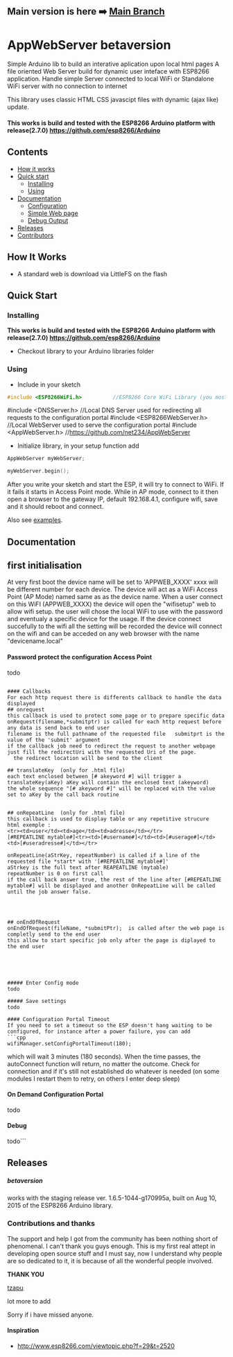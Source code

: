 ## Main version is here :arrow_right: [Main Branch](https://github.com/net234/AppWebServer)

# AppWebServer betaversion

Simple Arduino lib to build an interative aplication upon local html pages
A file oriented Web Server build for dynamic user inteface with ESP8266 application.
Handle simple Server connected to local WiFi or Standalone WiFi server with no connection to internet</P>
This library uses classic HTML CSS javascipt files with dynamic (ajax like) update.

#### This works is build and tested with the ESP8266 Arduino platform with release(2.7.0) https://github.com/esp8266/Arduino

## Contents
 - [How it works](#how-it-works)
 - [Quick start](#quick-start)
   - [Installing](#Installing)
   - [Using](#using)
 - [Documentation](#documentation)
   - [Configuration](#Configuration)
   - [Simple Web page](#Simple-Web-page)
   - [Debug Output](#debug)
 - [Releases](#releases)
 - [Contributors](#Contributors)


## How It Works
- A standard web is download via LittleFS on the flash

## Quick Start

### Installing

__This works is build and tested with the ESP8266 Arduino platform with release(2.7.0) https://github.com/esp8266/Arduino__
- Checkout library to your Arduino libraries folder

### Using
- Include in your sketch
```cpp
#include <ESP8266WiFi.h>          //ESP8266 Core WiFi Library (you most likely already have this in your sketch)
```

#include <DNSServer.h>            //Local DNS Server used for redirecting all requests to the configuration portal
#include <ESP8266WebServer.h>     //Local WebServer used to serve the configuration portal
#include <AppWebServer.h>          //https://github.com/net234/AppWebServer


- Initialize library, in your setup function add
```cpp
AppWebServer myWebServer;

myWebServer.begin();
```

After you write your sketch and start the ESP, it will try to connect to WiFi. If it fails it starts in Access Point mode.
While in AP mode, connect to it then open a browser to the gateway IP, default 192.168.4.1, configure wifi, save and it should reboot and connect.

Also see [examples](https://github.com/net234/AppWebServer/tree/main/exemple).

## Documentation

## first initialisation
At very first boot the device name will be set to 'APPWEB_XXXX'  xxxx will be different number for each device.
The device will act as a WiFi Access Point (AP Mode) named same as as the device name.
When a user connect on this WiFI (APPWEB_XXXX) the device will open the "wifisetup" web to allow wifi setup.
the user will chose the local WiFi to use with the password and eventualy a specific device for the usage.
If the device connect succefully to the wifi all the setting will be recorded 
the device will connect on the wifi and can be acceded on any web browser with the name "devicename.local"




#### Password protect the configuration Access Point
todo
```

#### Callbacks
For each http request there is differents callback to handle the data displayed
## onrequest
this callback is used to protect some page or to prepare specific data
onRequest(filename,*submitptr) is called for each http request before any data is send back to end user
filename is the full pathname of the requested file   submitprt is the value of the 'submit' argument
if the callback job need to redirect the request to another webpage just fill the redirectUri with the requested Uri of the page.
  the redirect location will be send to the client

## translateKey  (only for .html file)
each text enclosed between [# akeyword #] will trigger a translateKey(aKey) aKey will contain the enclosed text (akeyword)
the whole sequence "[# akeyword #]" will be replaced with the value set to aKey by the call back routine 


## onRepeatLine  (only for .html file)
this callback is used to display table or any repetitive strucure
html exemple :
<tr><td>user</td><td>age</td><td>adresse</td></tr>
[#REPEATLINE mytable#]<tr><td>[#username#]</td><td>[#userage#]</td><td>[#useradresse#]</td></tr>

onRepeatLine(aStrKey, repeatNumber) is called if a line of the requested file *start* with '[#REPEATLINE mytable#]'
aStrkey is the full text after REAPEATLINE (mytable)
repeatNumber is 0 on first call
if the call back answer true, the rest of the line after [#REPEATLINE mytable#] will be displayed and another OnRepeatLine will be called until the job answer false.




## onEndOfRequest
onEndOfRequest(fileName, *submitPtr);  is called after the web page is completly send to the end user
this allow to start specific job only after the page is diplayed to the end user





##### Enter Config mode
todo

##### Save settings
todo
 
#### Configuration Portal Timeout
If you need to set a timeout so the ESP doesn't hang waiting to be configured, for instance after a power failure, you can add
```cpp
wifiManager.setConfigPortalTimeout(180);
```
which will wait 3 minutes (180 seconds). When the time passes, the autoConnect function will return, no matter the outcome.
Check for connection and if it's still not established do whatever is needed (on some modules I restart them to retry, on others I enter deep sleep)

#### On Demand Configuration Portal
todo

#### Debug
todo```

## Releases
##### betaversion


works with the staging release ver. 1.6.5-1044-g170995a, built on Aug 10, 2015 of the ESP8266 Arduino library.


### Contributions and thanks
The support and help I got from the community has been nothing short of phenomenal. I can't thank you guys enough. This is my first real attept in developing open source stuff and I must say, now I understand why people are so dedicated to it, it is because of all the wonderful people involved.

__THANK YOU__

[tzapu](https://github.com/tzapu/WiFiManager)

lot more to add

Sorry if i have missed anyone.

#### Inspiration
- http://www.esp8266.com/viewtopic.php?f=29&t=2520
